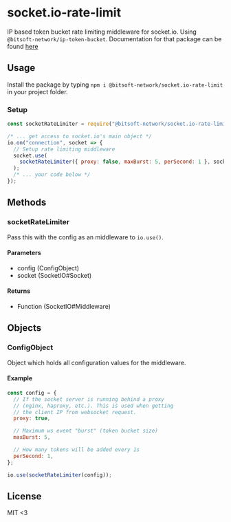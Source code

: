 # socket.io-rate-limit

IP based token bucket rate limiting middleware for socket.io. Using `@bitsoft-network/ip-token-bucket`. Documentation for that package can be found [here](https://www.npmjs.com/package/@bitsoft-network/ip-token-bucket)

## Usage

Install the package by typing `npm i @bitsoft-network/socket.io-rate-limit` in your project folder.

### Setup

```javascript
const socketRateLimiter = require("@bitsoft-network/socket.io-rate-limit");

/* ... get access to socket.io's main object */
io.on("connection", socket => {
  // Setup rate limiting middleware
  socket.use(
    socketRateLimiter({ proxy: false, maxBurst: 5, perSecond: 1 }, socket)
  );
  /* ... your code below */
});
```

## Methods

### socketRateLimiter

Pass this with the config as an middleware to `io.use()`.

#### Parameters

- config (ConfigObject)
- socket (SocketIO#Socket)

#### Returns

- Function (SocketIO#Middleware)

## Objects

### ConfigObject

Object which holds all configuration values for the middleware.

#### Example

```javascript
const config = {
  // If the socket server is running behind a proxy
  // (nginx, haproxy, etc.). This is used when getting
  // the client IP from websocket request.
  proxy: true,

  // Maximum ws event "burst" (token bucket size)
  maxBurst: 5,

  // How many tokens will be added every 1s
  perSecond: 1,
};

io.use(socketRateLimiter(config));
```

## License

MIT <3
